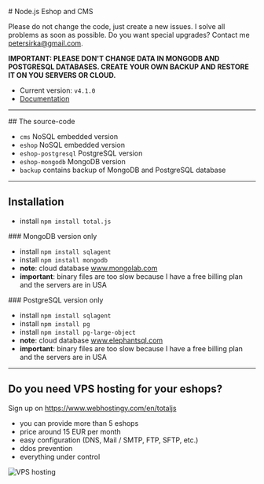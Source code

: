 # Node.js Eshop and CMS

Please do not change the code, just create a new issues. I solve all problems as soon as possible. Do you want special upgrades? Contact me <petersirka@gmail.com>.

__IMPORTANT: PLEASE DON'T CHANGE DATA IN MONGODB AND POSTGRESQL DATABASES. CREATE YOUR OWN BACKUP AND RESTORE IT ON YOU SERVERS OR CLOUD.__

- Current version: `v4.1.0`
- [Documentation](http://docs.totaljs.com/eshop-cms/latest.html)

---

## The source-code

- `cms` NoSQL embedded version
- `eshop` NoSQL embedded version
- `eshop-postgresql` PostgreSQL version
- `eshop-mongodb` MongoDB version
- `backup` contains backup of MongoDB and PostgreSQL database


---

## Installation

- install `npm install total.js`

### MongoDB version only

- install `npm install sqlagent`
- install `npm install mongodb`
- __note__: cloud database www.mongolab.com
- __important__: binary files are too slow because I have a free billing plan and the servers are in USA

### PostgreSQL version only

- install `npm install sqlagent`
- install `npm install pg`
- install `npm install pg-large-object`
- __note__: cloud database www.elephantsql.com
- __important__: binary files are too slow because I have a free billing plan and the servers are in USA

---

## Do you need VPS hosting for your eshops?

Sign up on <https://www.webhostingy.com/en/totaljs>

- you can provide more than 5 eshops
- price around 15 EUR per month
- easy configuration (DNS, Mail / SMTP, FTP, SFTP, etc.)
- ddos prevention
- everything under control

![VPS hosting](https://www.totaljs.com/img/eshop-vps-hosting.jpg)